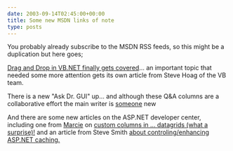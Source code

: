 ```yaml
---
date: 2003-09-14T02:45:00+00:00
title: Some new MSDN links of note
type: posts
---
```

You probably already subscribe to the MSDN RSS feeds, so this might be a duplication but here goes;

[Drag and Drop in VB.NET finally gets covered](http://msdn.microsoft.com/vbasic/default.aspx?pull=/library/en-us/dv_vstechart/html/vbtchImpDragDrop.asp)... an important topic that needed some more attention gets its own article from Steve Hoag of the VB team.

There is a new "Ask Dr. GUI" up... and although these Q&A columns are a collaborative effort the main writer is [someone](http://weblogs.asp.net/ksharkey/) new

And there are some new articles on the ASP.NET developer center, including one from [Marcie](http://weblogs.asp.net/datagridgirl/) on [custom columns in ... datagrids (what a surprise)!](http://msdn.microsoft.com/vbasic/using/building/web/default.aspx?pull=/library/en-us/dnaspp/html/creatingcustomcolumns.asp) and an article from Steve Smith [about controling/enhancing ASP.NET caching.](http://msdn.microsoft.com/vcsharp/using/building/web/default.aspx?pull=/library/en-us/dnaspp/html/aspnet-createcacheconfigobject.asp)
